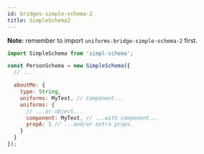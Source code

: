 ```yaml
---
id: bridges-simple-schema-2
title: SimpleSchema2
---
```


**Note:** remember to import `uniforms-bridge-simple-schema-2` first.

```js
import SimpleSchema from 'simpl-schema';

const PersonSchema = new SimpleSchema({
  // ...

  aboutMe: {
    type: String,
    uniforms: MyText, // Component...
    uniforms: {
      // ...or object...
      component: MyText, // ...with component...
      propA: 1 // ...and/or extra props.
    }
  }
});
```
